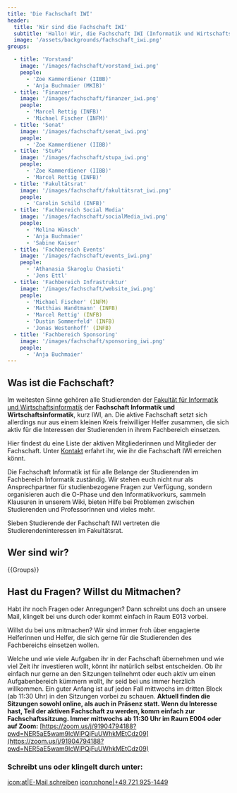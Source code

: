 ```yaml
---
title: 'Die Fachschaft IWI'
header:
  title: 'Wir sind die Fachschaft IWI'
  subtitle: 'Hallo! Wir, die Fachschaft IWI (Informatik und Wirtschaftsinformatik), stellen uns auf dieser Seite vor. Hier findest du also Informationen zu uns und wie du uns erreichen kannst. Möchtest du mitmachen oder hast du Fragen und Anregungen? Wir freuen uns auf deine Nachricht.'
  image: '/assets/backgrounds/fachschaft_iwi.png'
groups:

  - title: 'Vorstand'
    image: '/images/fachschaft/vorstand_iwi.png'
    people:
      - 'Zoe Kammerdiener (IIBB)'
      - 'Anja Buchmaier (MKIB)'
  - title: 'Finanzer'
    image: '/images/fachschaft/finanzer_iwi.png'
    people:
      - 'Marcel Rettig (INFB)'
      - 'Michael Fischer (INFM)'
  - title: 'Senat'
    image: '/images/fachschaft/senat_iwi.png'
    people:
      - 'Zoe Kammerdiener (IIBB)'
  - title: 'StuPa'
    image: '/images/fachschaft/stupa_iwi.png'
    people:
      - 'Zoe Kammerdiener (IIBB)'
      - 'Marcel Rettig (INFB)'
  - title: 'Fakultätsrat'
    image: '/images/fachschaft/fakultätsrat_iwi.png'
    people:
      - 'Carolin Schild (INFB)'
  - title: 'Fachbereich Social Media'
    image: '/images/fachschaft/socialMedia_iwi.png'
    people:
      - 'Melina Wünsch'
      - 'Anja Buchmaier'
      - 'Sabine Kaiser'
  - title: 'Fachbereich Events'
    image: '/images/fachschaft/events_iwi.png'
    people:
      - 'Athanasia Skaroglu Chasioti'
      - 'Jens Ettl'
  - title: 'Fachbereich Infrastruktur'
    image: '/images/fachschaft/website_iwi.png'
    people:
      - 'Michael Fischer' (INFM)
      - 'Matthias Handtmann' (INFB)
      - 'Marcel Rettig' (INFB)
      - 'Dustin Sommerfeld' (INFB)
      - 'Jonas Westenhoff' (INFB)
  - title: 'Fachbereich Sponsoring'
    image: '/images/fachschaft/sponsoring_iwi.png'
    people:
      - 'Anja Buchmaier'
---
```


## Was ist die Fachschaft?

Im weitesten Sinne gehören alle Studierenden der [Fakultät für Informatik und Wirtschaftsinformatik](https://www.h-ka.de/die-hochschule-karlsruhe/fakultaeten/informatik-und-wirtschaftsinformatik/ueberblick) der **Fachschaft Informatik und Wirtschaftsinformatik**, kurz IWI, an. Die aktive Fachschaft setzt sich allerdings nur aus einem kleinen Kreis freiwilliger Helfer zusammen, die sich aktiv für die Interessen der Studierenden in ihrem Fachbereich einsetzen.

Hier findest du eine Liste der aktiven Mitgliederinnen und Mitglieder der Fachschaft. Unter [Kontakt](kontakt) erfahrt ihr, wie ihr die Fachschaft IWI erreichen könnt.

Die Fachschaft Informatik ist für alle Belange der Studierenden im Fachbereich Informatik zuständig. Wir stehen euch nicht nur als Ansprechpartner für studienbezogene Fragen zur Verfügung, sondern organisieren auch die O-Phase und den Informatikvorkurs, sammeln Klausuren in unserem Wiki, bieten Hilfe bei Problemen zwischen Studierenden und ProfessorInnen und vieles mehr.

Sieben Studierende der Fachschaft IWI vertreten die Studierendeninteressen im Fakultätsrat.

## Wer sind wir?

{{Groups}}

## Hast du Fragen? Willst du Mitmachen?

Habt ihr noch Fragen oder Anregungen? Dann schreibt uns doch an unsere Mail, klingelt bei uns durch oder kommt einfach in Raum E013 vorbei.

Willst du bei uns mitmachen? Wir sind immer froh über engagierte Helferinnen und Helfer, die sich gerne für die Studierenden des Fachbereichs einsetzen wollen.

Welche und wie viele Aufgaben ihr in der Fachschaft übernehmen und wie viel Zeit ihr investieren wollt, könnt ihr natürlich selbst entscheiden. Ob ihr einfach nur gerne an den Sitzungen teilnehmt oder euch aktiv um einen Aufgabenbereich kümmern wollt, ihr seid bei uns immer herzlich willkommen. Ein guter Anfang ist auf jeden Fall mittwochs im dritten Block (ab 11:30 Uhr) in den Sitzungen vorbei zu schauen. **Aktuell finden die Sitzungen sowohl online, als auch in Präsenz statt. Wenn du Interesse hast, Teil der aktiven Fachschaft zu werden, komm einfach zur Fachschaftssitzung. Immer mittwochs ab 11:30 Uhr im Raum E004 oder auf Zoom:** [https://zoom.us/j/91904794188?pwd=NER5aE5wam9lcWlPQjFuUWhkMEtCdz09](https://zoom.us/j/91904794188?pwd=NER5aE5wam9lcWlPQjFuUWhkMEtCdz09)

### Schreibt uns oder klingelt durch unter:

[icon:at|E-Mail schreiben](/scripts/email.php?address=kontakt)
[icon:phone|+49 721 925-1449](tel:+497219251449)
